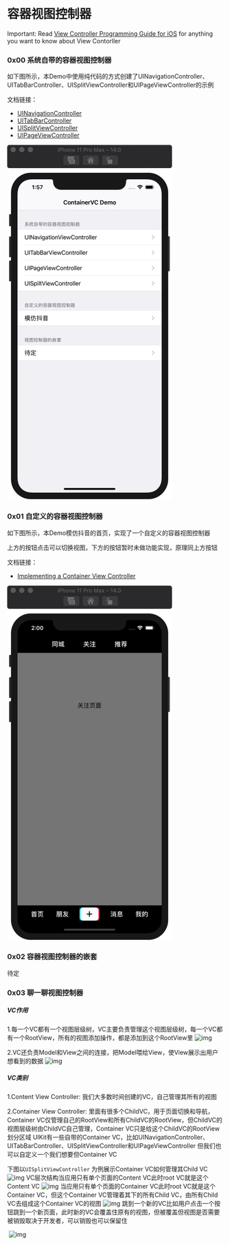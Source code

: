 # 容器视图控制器

Important: Read [View Controller Programming Guide for iOS](https://developer.apple.com/library/archive/featuredarticles/ViewControllerPGforiPhoneOS/index.html#//apple_ref/doc/uid/TP40007457-CH2-SW1) for anything you want to know about View Contorller



### 0x00 系统自带的容器视图控制器

如下图所示，本Demo中使用纯代码的方式创建了UINavigationController、UITabBarController、UISplitViewController和UIPageViewController的示例



文档链接：

* [UINavigationController](https://developer.apple.com/documentation/uikit/uinavigationcontroller?language=objc)
* [UITabBarController](https://developer.apple.com/documentation/uikit/uitabbarcontroller?language=objc)
* [UISplitViewController](https://developer.apple.com/documentation/uikit/uisplitviewcontroller?language=objc)
* [UIPageViewController](https://developer.apple.com/documentation/uikit/uipageviewcontroller?language=objc)

![img](./images/1.png)



### 0x01 自定义的容器视图控制器

如下图所示，本Demo模仿抖音的首页，实现了一个自定义的容器视图控制器

上方的按钮点击可以切换视图，下方的按钮暂时未做功能实现，原理同上方按钮



文档链接：

* [Implementing a Container View Controller](https://developer.apple.com/library/archive/featuredarticles/ViewControllerPGforiPhoneOS/ImplementingaContainerViewController.html#//apple_ref/doc/uid/TP40007457-CH11-SW1)

![img](./images/2.png)





### 0x02 容器视图控制器的嵌套

待定



### 0x03 聊一聊视图控制器

##### VC作用

1.每一个VC都有一个视图层级树，VC主要负责管理这个视图层级树，每一个VC都有一个RootView，所有的视图添加操作，都是添加到这个RootView里        ![img](https://uploader.shimo.im/f/cx7WyuuCkj7aoOhb.png!thumbnail)      

2.VC还负责Model和View之间的连接，把Model喂给View，使View展示出用户想看到的数据        ![img](https://uploader.shimo.im/f/3lXERR5YqVD7yYMI.png!thumbnail)       



##### VC类别
1.Content View Controller: 我们大多数时间创建的VC，自己管理其所有的视图

2.Container View Controller: 里面有很多个ChildVC，用于页面切换和导航，Container VC仅管理自己的RootView和所有ChildVC的RootView，但ChildVC的视图层级树由ChildVC自己管理，Container VC只是给这个ChildVC的RootView划分区域
UIKit有一些自带的Container VC，比如UINavigationController、UITabBarController、UISplitViewController和UIPageViewController
但我们也可以自定义一个我们想要但Container VC

下图以`UISplitViewController` 为例展示Container VC如何管理其Child VC        ![img](https://uploader.shimo.im/f/h1AzAIuVvarxRoZT.png!thumbnail)       VC层次结构当应用只有单个页面的Content VC此时root VC就是这个Content VC        ![img](https://uploader.shimo.im/f/3ry2AnsgXMMnvgJO.png!thumbnail)       当应用只有单个页面的Container VC此时root VC就是这个Container VC，但这个Container VC管理着其下的所有Child VC，由所有Child VC去组成这个Container VC的视图        ![img](https://uploader.shimo.im/f/ImeHfzH5jay9nVIh.png!thumbnail)       跳到一个新的VC比如用户点击一个按钮跳到一个新页面，此时新的VC会覆盖住原有的视图，但被覆盖但视图是否需要被销毁取决于开发者，可以销毁也可以保留住

​       ![img](https://uploader.shimo.im/f/KEGt4QBV4q0tPQMW.png!thumbnail)      





